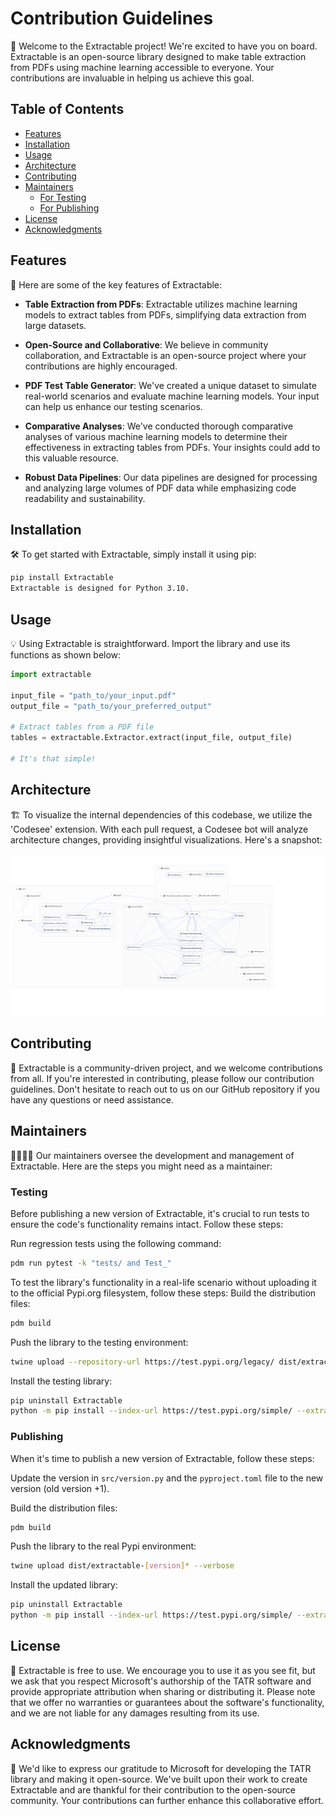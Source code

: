 # Contribution Guidelines

👋 Welcome to the Extractable project! We're excited to have you on board. Extractable is an open-source library designed to make table extraction from PDFs using machine learning accessible to everyone. Your contributions are invaluable in helping us achieve this goal.

## Table of Contents
- [Features](#features)
- [Installation](#installation)
- [Usage](#usage)
- [Architecture](#architecture)
- [Contributing](#contributing)
- [Maintainers](#maintainers)
  - [For Testing](#for-testing)
  - [For Publishing](#for-publishing)
- [License](#license)
- [Acknowledgments](#acknowledgments)

## Features
🚀 Here are some of the key features of Extractable:

- **Table Extraction from PDFs**: Extractable utilizes machine learning models to extract tables from PDFs, simplifying data extraction from large datasets.

- **Open-Source and Collaborative**: We believe in community collaboration, and Extractable is an open-source project where your contributions are highly encouraged.

- **PDF Test Table Generator**: We've created a unique dataset to simulate real-world scenarios and evaluate machine learning models. Your input can help us enhance our testing scenarios.

- **Comparative Analyses**: We've conducted thorough comparative analyses of various machine learning models to determine their effectiveness in extracting tables from PDFs. Your insights could add to this valuable resource.

- **Robust Data Pipelines**: Our data pipelines are designed for processing and analyzing large volumes of PDF data while emphasizing code readability and sustainability.

## Installation
🛠️ To get started with Extractable, simply install it using pip:

```bash
pip install Extractable
Extractable is designed for Python 3.10.
```

## Usage
💡 Using Extractable is straightforward. Import the library and use its functions as shown below:

```python
import extractable

input_file = "path_to/your_input.pdf"
output_file = "path_to/your_preferred_output"

# Extract tables from a PDF file
tables = extractable.Extractor.extract(input_file, output_file)

# It's that simple!
```

## Architecture
🏗️ To visualize the internal dependencies of this codebase, we utilize the 'Codesee' extension. With each pull request, a Codesee bot will analyze architecture changes, providing insightful visualizations. Here's a snapshot:

![Code and dependency Architecture of the codebase](Extractable_Architecture_3_10_2023.png)

## Contributing
🤝 Extractable is a community-driven project, and we welcome contributions from all. If you're interested in contributing, please follow our contribution guidelines. Don't hesitate to reach out to us on our GitHub repository if you have any questions or need assistance.

## Maintainers
👩‍💼👨‍💼 Our maintainers oversee the development and management of Extractable. Here are the steps you might need as a maintainer:

### Testing
Before publishing a new version of Extractable, it's crucial to run tests to ensure the code's functionality remains intact. Follow these steps:

Run regression tests using the following command:
```bash
pdm run pytest -k "tests/ and Test_"
```

To test the library's functionality in a real-life scenario without uploading it to the official Pypi.org filesystem, follow these steps:
Build the distribution files:
```bash
pdm build
```

Push the library to the testing environment:
```bash
twine upload --repository-url https://test.pypi.org/legacy/ dist/extractable-[version]* --verbose
```

Install the testing library:
```bash
pip uninstall Extractable
python -m pip install --index-url https://test.pypi.org/simple/ --extra-index-url https://pypi.org/simple Extractable==[version]
```

### Publishing
When it's time to publish a new version of Extractable, follow these steps:

Update the version in `src/version.py` and the `pyproject.toml` file to the new version (old version +1).

Build the distribution files:

```bash
pdm build
```
Push the library to the real Pypi environment:

```bash
twine upload dist/extractable-[version]* --verbose
```
Install the updated library:

```bash
pip uninstall Extractable
python -m pip install --index-url https://test.pypi.org/simple/ --extra-index-url https://pypi.org/simple Extractable==[version]
```

## License
📜 Extractable is free to use. We encourage you to use it as you see fit, but we ask that you respect Microsoft's authorship of the TATR software and provide appropriate attribution when sharing or distributing it. Please note that we offer no warranties or guarantees about the software's functionality, and we are not liable for any damages resulting from its use.

## Acknowledgments
🙏 We'd like to express our gratitude to Microsoft for developing the TATR library and making it open-source. We've built upon their work to create Extractable and are thankful for their contribution to the open-source community. Your contributions can further enhance this collaborative effort.
